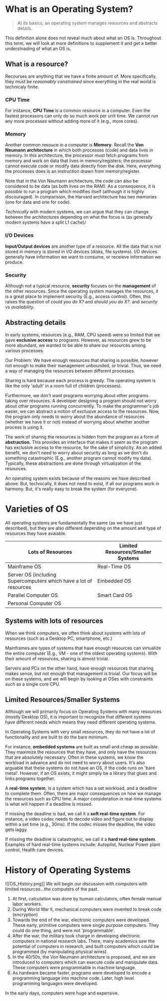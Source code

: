 # What is an Operating System?

> At its basics, an operating system manages resources and abstracts details. 

This definition alone does not reveal much about what an OS is. Throughout this term, we will look at more definitions to supplement it and get a better understnading of what an OS is.

## What is a resource?
Recourses are anything that we have a finite amount of. More specifically, they must be *reasonably constrained* since everything in the real world is technicaly finite.

### CPU Time
For instance, **CPU Time** is a common resource in a computer. Even the fastest processors can only do so much work per unit time. We cannot run any more processes without adding more of it (e.g., more cores).

### Memory
Another common resouce in a computer is **Memory**. Recall the **Von Neumann architecture** in which both processes (code) and data lives in memory. In this architecture, the processor must fetch programs from memory and work on data that lives in memory/registers; the processor cannot execute code or modify data directly from the disk. Here, everything the processes does is an instruction drawn from memory/register.

Note that in the Von Neumann architecture, the code can also be considered to be data (as both lives on the RAM). As a consequence, it is *possible* to run a program which modifies itself (although it is highly discouraged). In comparision, the Harvard architecture has two memories (one for data and one for code).

*Technically* with modern systems, we can argue that they can change between the architectures depending on what the focus is (as generally modern systems have a split L1 cache)/

### I/O Devices
**Input/Output devices** are another type of a resource. All the data that is not stored in memory is stored in I/O devices (disks, file systems). I/O devices generally have information we want to consume, or receieve information we produce.

### Security
Although not a typical resource, **security** focuses on the **management** of the other resources. Since the operating system manages the resources, it is a great place to implement security (E.g., access control). Often, this raises the question of *could you do X?* and *should you do X?*. and *security* vs *availability*.

## Abstracting details
In early systems, resources (e.g., RAM, CPU speed) were so limited that we gave **exclusive access** to programs. However, as resources grew to be more abundant, we wanted to be able to share our resources among various processes.

Our Problem: We have enough resources that sharing is possible, however not enough to make their management unbounded, or trivial. Thus, we need a way of managing the resources between different processes.

Sharing is hard because each process is greedy. The operating system is like the only 'adult' in a room full of children (processes).

Furthermore, we don't want programs worrying about other programs taking over resources. A developer designing a program should not worry about other programs running concurrently. To make the programmer's job easier, we can abstract a notion of exclusive access to the resources. Now, the program only needs to worry about the abundance of resources (whether we have it or not) instead of worrying about whether another process is using it. 

The work of sharing the resources is hidden from the program as a form of **abstraction.** This provides an interface that makes it seem as the program has exclusive access to the resource, for the sake of simplicity. As an added benefit, we don't need to worry about security as long as we don't do something catastrophic (E.g., another program cannot modify my data). Typically, these abstractions are done through virtualization of the resources.

An operating system exists because of the reasons we have described above. But, technically, it does not need to exist, if all our programs work in harmony. But, it's really easy to break the system (for everyone).

# Varieties of OS
All operating systems are fundamentally the same (as we have just described), but they are also different depending on the amount and type of resources they have avaiable.

| Lots of Resources | Limited Resources/Smaller Systems|
|-------------------|----------------------------------|
|Mainframe OS|Real-Time OS|
|Server OS (including Supercomputers which have a lot of resources| Embedded OS|
|Parallel Computer OS|Smart Card OS|
|Personal Computer OS| |

## Systems with lots of resources
When we think computers, we often think about systems with lots of resources (such as a Desktop PC, smartphone, etc.)

Mainframes are types of systems that have enough resources can virtualize the entire computer (E.g., VM - one of the oldest operating systems). With their amount of resources, sharing is almost trivial.

Servers and PCs on the other hand, have enough resources that sharing makes sense, but not enough that management is trivial. Our focus will be on these systems, and we will begin by looking at OSes with constraints such as a single core CPU.

## Limited Resources/Smaller Systems
Although we will primarily focus on Operating Systems with many resources (mostly Desktop OS), it is important to recognize that different systems have different needs which means they need different operating systems.

In Operating Systems with very small resources, they do not have a lot of functionality and are built to do the bare minimum.

For instance, **embedded systems** are built as small and cheap as possible. They maximize the resources that they have, and only have the resources that are absolutely necessary. Often in these systems, we know the workload in advance and do not need to worry about users. It's also arguable that these systems do not have an OS, if the code runs on 'bare metal'. However, if an OS exists, it might simply be a library that glues and links programs together. 

A **real-time system**, is a system which has a set workload, and a deadline to complete them. Often, there are major consequences on how we manage the resources such as CPU time. A major consideration in real-time systems is what will happen if a deadline is missed.

If missing the deadline is bad, we call it a **soft real-time system**. For instance, a video codec needs to decode video and figure out to display within a set time (e.g., 30ms). If the codec misses the deadline, the video gets laggy.

If missing the deadline is catastrophic, we call it a **hard real-time system**. Examples of hard real-time systems include: Autopilot, Nuclear Power plant control, Health care devices. 

# History of Operating Systems
![[OS_History.png]]
We will begin our discussion with computers with limited resources...the computers of the past. 
1. At first, calculation was done by human calculators, often female manual labor workers.
2. During World War II, mechanical computers were invented to break code (encryption)
3. Towards the end of the war, electronic computers were developed. These early, primitive computers were single purpose computers. They could do one thing, and were not 'programmable'.
4. After the war, the military took charge in developing electronic computers in national research labs. There, many academics saw the potential of computers in research, and built computers which could be programmed (by manipulating physical wires).
5. In the 40/50s, the Von Neumann architecture is proposed, and we are introduced to computers which can execute code and manipulate data. These computers were programmable in machine language.
6. As hardware became faster, programs were developed to encode a programming language into machine code. Later, high level programming languages were developed.

In the early days, computers were huge and expensive.
